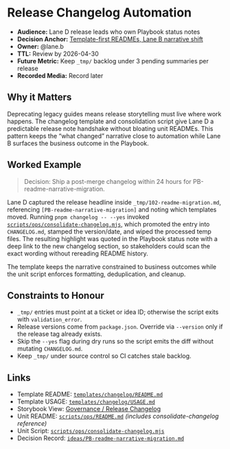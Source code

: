 # Release Changelog Automation

- **Audience:** Lane D release leads who own Playbook status notes
- **Decision Anchor:** [Template-first READMEs, Lane B narrative shift](https://github.com/louis-pvs/plaincraft/blob/main/templates/ideas/decision.md)
- **Owner:** @lane.b
- **TTL:** Review by 2026-04-30
- **Future Metric:** Keep `_tmp/` backlog under 3 pending summaries per release
- **Recorded Media:** Record later

## Why it Matters

Deprecating legacy guides means release storytelling must live where work happens. The changelog template and consolidation script give Lane D a predictable release note handshake without bloating unit READMEs. This pattern keeps the “what changed” narrative close to automation while Lane B surfaces the business outcome in the Playbook.

## Worked Example

> Decision: Ship a post-merge changelog within 24 hours for PB-readme-narrative-migration.

Lane D captured the release headline inside `_tmp/102-readme-migration.md`, referencing `[PB-readme-narrative-migration]` and noting which templates moved. Running `pnpm changelog -- --yes` invoked [`scripts/ops/consolidate-changelog.mjs`](https://github.com/louis-pvs/plaincraft/blob/main/scripts/ops/consolidate-changelog.mjs), which promoted the entry into `CHANGELOG.md`, stamped the version/date, and wiped the processed temp files. The resulting highlight was quoted in the Playbook status note with a deep link to the new changelog section, so stakeholders could scan the exact wording without rereading README history.

The template keeps the narrative constrained to business outcomes while the unit script enforces formatting, deduplication, and cleanup.

## Constraints to Honour

- `_tmp/` entries must point at a ticket or idea ID; otherwise the script exits with `validation_error`.
- Release versions come from `package.json`. Override via `--version` only if the release tag already exists.
- Skip the `--yes` flag during dry runs so the script emits the diff without mutating `CHANGELOG.md`.
- Keep `_tmp/` under source control so CI catches stale backlog.

## Links

- Template README: [`templates/changelog/README.md`](https://github.com/louis-pvs/plaincraft/blob/main/templates/changelog/README.md)
- Template USAGE: [`templates/changelog/USAGE.md`](https://github.com/louis-pvs/plaincraft/blob/main/templates/changelog/USAGE.md)
- Storybook View: [Governance / Release Changelog](https://louis-pvs.github.io/plaincraft/storybook/?path=/docs/governance-release-changelog--docs)
- Unit README: [`scripts/ops/README.md`](https://github.com/louis-pvs/plaincraft/blob/main/scripts/ops/README.md) _(includes consolidate-changelog reference)_
- Unit Script: [`scripts/ops/consolidate-changelog.mjs`](https://github.com/louis-pvs/plaincraft/blob/main/scripts/ops/consolidate-changelog.mjs)
- Decision Record: [`ideas/PB-readme-narrative-migration.md`](https://github.com/louis-pvs/plaincraft/blob/main/ideas/PB-readme-narrative-migration.md)
